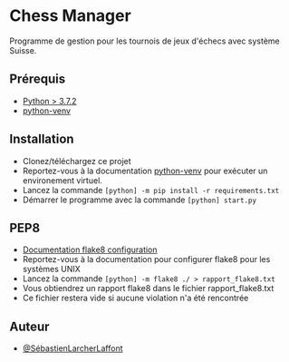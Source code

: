 
# Chess Manager

Programme de gestion pour les tournois de jeux d'échecs avec système Suisse. 


## Prérequis

 - [Python > 3.7.2](https://www.python.org/downloads/)
 - [python-venv](https://docs.python.org/fr/3/library/venv.html)
  
## Installation

- Clonez/téléchargez ce projet
- Reportez-vous à la documentation [python-venv](https://docs.python.org/fr/3/library/venv.html)
  pour exécuter un environement virtuel.
- Lancez la commande `[python] -m pip install -r requirements.txt`
- Démarrer le programme avec la commande `[python] start.py`

## PEP8

- [Documentation flake8 configuration](https://flake8.pycqa.org/en/latest/user/configuration.html)
- Reportez-vous à la documentation pour configurer flake8 pour les systèmes UNIX
- Lancez la commande `[python] -m flake8 ./ > rapport_flake8.txt`
- Vous obtiendrez un rapport flake8 dans le fichier rapport_flake8.txt
- Ce fichier restera vide si aucune violation n'a été rencontrée

  
## Auteur

- [@SébastienLarcherLaffont](https://www.github.com/zionhigt)

  